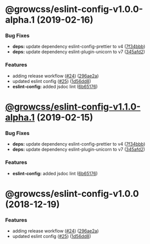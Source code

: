 # @growcss/eslint-config-v1.0.0-alpha.1 (2019-02-16)


### Bug Fixes

* **deps:** update dependency eslint-config-prettier to v4 ([7f34bbb](https://github.com/growcss/growcss/commit/7f34bbb))
* **deps:** update dependency eslint-plugin-unicorn to v7 ([345afd2](https://github.com/growcss/growcss/commit/345afd2))


### Features

* adding release workflow ([#24](https://github.com/growcss/growcss/issues/24)) ([296ae2a](https://github.com/growcss/growcss/commit/296ae2a))
* updated eslint config ([#25](https://github.com/growcss/growcss/issues/25)) ([1d56dd8](https://github.com/growcss/growcss/commit/1d56dd8))
* **eslint-config:** added jsdoc lint ([6b65176](https://github.com/growcss/growcss/commit/6b65176))

# [@growcss/eslint-config-v1.1.0-alpha.1](https://github.com/growcss/growcss/compare/v1.0.2...v1.1.0-alpha.1@alpha) (2019-02-15)


### Bug Fixes

* **deps:** update dependency eslint-config-prettier to v4 ([7f34bbb](https://github.com/growcss/growcss/commit/7f34bbb))
* **deps:** update dependency eslint-plugin-unicorn to v7 ([345afd2](https://github.com/growcss/growcss/commit/345afd2))


### Features

* **eslint-config:** added jsdoc lint ([6b65176](https://github.com/growcss/growcss/commit/6b65176))

# @growcss/eslint-config-v1.0.0 (2018-12-19)


### Features

* adding release workflow ([#24](https://github.com/growcss/growcss/issues/24)) ([296ae2a](https://github.com/growcss/growcss/commit/296ae2a))
* updated eslint config ([#25](https://github.com/growcss/growcss/issues/25)) ([1d56dd8](https://github.com/growcss/growcss/commit/1d56dd8))
